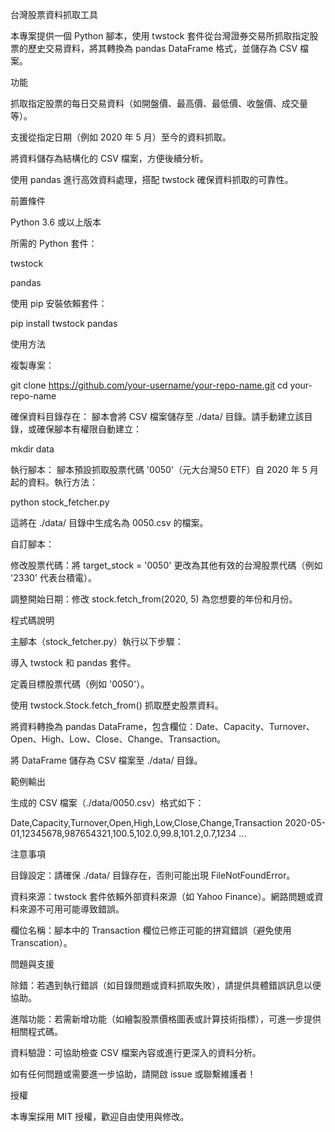 台灣股票資料抓取工具

本專案提供一個 Python 腳本，使用 twstock 套件從台灣證券交易所抓取指定股票的歷史交易資料，將其轉換為 pandas DataFrame 格式，並儲存為 CSV 檔案。

功能





抓取指定股票的每日交易資料（如開盤價、最高價、最低價、收盤價、成交量等）。



支援從指定日期（例如 2020 年 5 月）至今的資料抓取。



將資料儲存為結構化的 CSV 檔案，方便後續分析。



使用 pandas 進行高效資料處理，搭配 twstock 確保資料抓取的可靠性。

前置條件





Python 3.6 或以上版本



所需的 Python 套件：





twstock



pandas

使用 pip 安裝依賴套件：

pip install twstock pandas

使用方法





複製專案：

git clone https://github.com/your-username/your-repo-name.git
cd your-repo-name



確保資料目錄存在： 腳本會將 CSV 檔案儲存至 ./data/ 目錄。請手動建立該目錄，或確保腳本有權限自動建立：

mkdir data



執行腳本： 腳本預設抓取股票代碼 '0050'（元大台灣50 ETF）自 2020 年 5 月起的資料。執行方法：

python stock_fetcher.py

這將在 ./data/ 目錄中生成名為 0050.csv 的檔案。



自訂腳本：





修改股票代碼：將 target_stock = '0050' 更改為其他有效的台灣股票代碼（例如 '2330' 代表台積電）。



調整開始日期：修改 stock.fetch_from(2020, 5) 為您想要的年份和月份。

程式碼說明

主腳本（stock_fetcher.py）執行以下步驟：





導入 twstock 和 pandas 套件。



定義目標股票代碼（例如 '0050'）。



使用 twstock.Stock.fetch_from() 抓取歷史股票資料。



將資料轉換為 pandas DataFrame，包含欄位：Date、Capacity、Turnover、Open、High、Low、Close、Change、Transaction。



將 DataFrame 儲存為 CSV 檔案至 ./data/ 目錄。

範例輸出

生成的 CSV 檔案（./data/0050.csv）格式如下：

Date,Capacity,Turnover,Open,High,Low,Close,Change,Transaction
2020-05-01,12345678,987654321,100.5,102.0,99.8,101.2,0.7,1234
...

注意事項





目錄設定：請確保 ./data/ 目錄存在，否則可能出現 FileNotFoundError。



資料來源：twstock 套件依賴外部資料來源（如 Yahoo Finance）。網路問題或資料來源不可用可能導致錯誤。



欄位名稱：腳本中的 Transaction 欄位已修正可能的拼寫錯誤（避免使用 Transcation）。

問題與支援





除錯：若遇到執行錯誤（如目錄問題或資料抓取失敗），請提供具體錯誤訊息以便協助。



進階功能：若需新增功能（如繪製股票價格圖表或計算技術指標），可進一步提供相關程式碼。



資料驗證：可協助檢查 CSV 檔案內容或進行更深入的資料分析。

如有任何問題或需要進一步協助，請開啟 issue 或聯繫維護者！

授權

本專案採用 MIT 授權，歡迎自由使用與修改。
